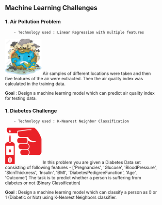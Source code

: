 ## Machine Learning Challenges
### 1. Air Pollution Problem
        - Technology used : Linear Regression with multiple features
<img src="./Images/pollution.jpg" width="120" height="120">
Air samples of different locations were taken and then five features of the air were extracted. Then the air quality index was calculated in the training data.

**Goal** : Design a machine learning model which can predict air quality index for testing data.

### 1. Diabetes Challenge 
        - Technology used : K-Nearest Neighbor Classification
<img src="./Images/diabetes.png" width="120" height="120">
In this problem you are given a Diabetes Data set consisting of following features - ['Pregnancies', 'Glucose', 'BloodPressure', 'SkinThickness', 'Insulin', 'BMI', 'DiabetesPedigreeFunction', 'Age', 'Outcome'] The task is to predict whether a person is suffering from diabetes or not (Binary Classification)

**Goal** : Design a machine learning model which can classify a person as 0 or 1 (Diabetic or Not) using K-Nearest Neighbors classifier.